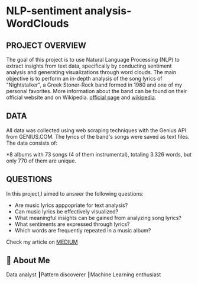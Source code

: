 
# NLP-sentiment analysis-WordClouds

## PROJECT OVERVIEW


The goal of this project is to use Natural Language Processing (NLP) to extract insights from text data, specifically by conducting sentiment analysis and generating visualizations through word clouds. The main objective is to perform an in-depth analysis of the song lyrics of "Nightstalker", a Greek Stoner-Rock band formed in 1980 and one of my personal favorites. More information about the band can be found on their official website and on Wikipedia. [official page](https://nightstalkerband.com/) and [wikipedia](https://en.wikipedia.org/wiki/Night_Stalker).

## DATA

All data was collected using web scraping techniques with the Genius API from GENIUS.COM. The lyrics of the band's songs were saved as text files. The data consists of:

*8 albums with 73 songs (4 of them instrumental), totaling 3.326 words, but only 770 of them are unique.

## QUESTIONS

In this project,I aimed to answer the following questions:

* Are music lyrics appροpriate for text analysis?
* Can music lyrics be effectively visualized?
* What meaningful insights can be gained from analyzing song lyrics?
* What sentiments are expressed through lyrics?
* Which words are frequently repeated in a music album?






Check my article on [MEDIUM](https://medium.com/@dimmakriss/natural-language-processing-and-sentiment-analysis-on-music-lyrics-7af53192945b)

## 🚀 About Me
Data analyst ┃Pattern discoverer ┃Machine Learning enthusiast

